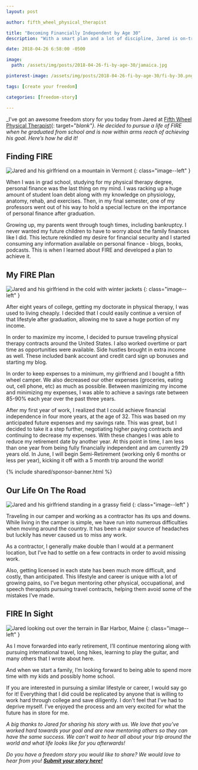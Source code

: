 ```yaml
---
layout: post

author: fifth_wheel_physical_therapist

title: "Becoming Financially Independent by Age 30"
description: "With a smart plan and a lot of discipline, Jared is on-track to become financially independent by age 30. Learn how he got there and what advice he has for you."

date: 2018-04-26 6:58:00 -0500

image:
  path: /assets/img/posts/2018-04-26-fi-by-age-30/jamaica.jpg

pinterest-image: /assets/img/posts/2018-04-26-fi-by-age-30/fi-by-30.png

tags: [create your freedom]

categories: [freedom-story]

---
```


_I’ve got an awesome freedom story for you today from Jared at [Fifth Wheel Physical Therapist](https://fifthwheelpt.com/){: target="_blank"}. He decided to pursue a life of FIRE when he graduated from school and is now within arms reach of achieving his goal. Here’s how he did it!_

## Finding FIRE

![Jared and his girlfriend on a mountain in Vermont]({{site.url}}/assets/img/posts/2018-04-26-fi-by-age-30/mount-mansfield-vermont.jpg)
{: class="image--left" }

When I was in grad school, studying for my physical therapy degree, personal finance was the last thing on my mind. I was racking up a huge amount of student loan debt along with my knowledge on physiology, anatomy, rehab, and exercises. Then, in my final semester, one of my professors went out of his way to hold a special lecture on the importance of personal finance after graduation.

Growing up, my parents went through tough times, including bankruptcy. I never wanted my future children to have to worry about the family finances like I did. This lecture rekindled my desire for financial security and I started consuming any information available on personal finance - blogs, books, podcasts. This is when I learned about FIRE and developed a plan to achieve it.

## My FIRE Plan

![Jared and his girlfriend in the cold with winter jackets]({{site.url}}/assets/img/posts/2018-04-26-fi-by-age-30/snowy-camper.jpg)
{: class="image--left" }

After eight years of college, getting my doctorate in physical therapy, I was used to living cheaply. I decided that I could easily continue a version of that lifestyle after graduation, allowing me to save a huge portion of my income.

In order to maximize my income, I decided to pursue traveling physical therapy contracts around the United States. I also worked overtime or part time as opportunities were available. Side hustles brought in extra income as well. These included bank account and credit card sign up bonuses and starting my blog.

In order to keep expenses to a minimum, my girlfriend and I bought a fifth wheel camper. We also decreased our other expenses (groceries, eating out, cell phone, etc) as much as possible. Between maximizing my income and minimizing my expenses, I was able to achieve a savings rate between 85-90% each year over the past three years.

After my first year of work, I realized that I could achieve financial independence in four more years, at the age of 32. This was based on my anticipated future expenses and my savings rate. This was great, but I decided to take it a step further, negotiating higher paying contracts and continuing to decrease my expenses. With these changes I was able to reduce my retirement date by another year. At this point in time, I am less than one year from being fully financially independent and am currently 29 years old. In June, I will begin Semi-Retirement (working only 6 months or less per year), kicking it off with a 5 month trip around the world!

{% include shared/sponsor-banner.html %}

## Our Life On The Road

![Jared and his girlfriend standing in a grassy field]({{site.url}}/assets/img/posts/2018-04-26-fi-by-age-30/field.jpg)
{: class="image--left" }

Traveling in our camper and working as a contractor has its ups and downs. While living in the camper is simple, we have run into numerous difficulties when moving around the country. It has been a major source of headaches but luckily has never caused us to miss any work.

As a contractor, I generally make double than I would at a permanent location, but I’ve had to settle on a few contracts in order to avoid missing work.

Also, getting licensed in each state has been much more difficult, and costly, than anticipated. This lifestyle and career is unique with a lot of growing pains, so I’ve begun mentoring other physical, occupational, and speech therapists pursuing travel contracts, helping them avoid some of the mistakes I’ve made.

## FIRE In Sight

![Jared looking out over the terrain in Bar Harbor, Maine]({{site.url}}/assets/img/posts/2018-04-26-fi-by-age-30/bar-harbor-maine.jpg)
{: class="image--left" }

As I move forwarded into early retirement, I’ll continue mentoring along with pursuing international travel, long hikes, learning to play the guitar, and many others that I wrote about here.

And when we start a family, I’m looking forward to being able to spend more time with my kids and possibly home school.

If you are interested in pursuing a similar lifestyle or career, I would say go for it! Everything that I did could be replicated by anyone that is willing to work hard through college and save diligently. I don't feel that I've had to deprive myself. I’ve enjoyed the process and am very excited for what the future has in store for me.

_A big thanks to Jared for sharing his story with us. We love that you’ve worked hard towards your goal and are now mentoring others so they can have the same success. We can’t wait to hear all about your trip around the world and what life looks like for you afterwards!_

_Do you have a freedom story you would like to share? We would love to hear from you!_ ___[Submit your story here!]({{site.url}}/freedom-stories/#share-your-story)___

